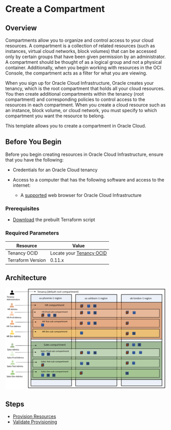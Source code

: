 # Create a Compartment

## Overview

Compartments allow you to organize and control access to your cloud resources. A compartment is a collection of related resources (such as instances, virtual cloud networks, block volumes) that can be accessed only by certain groups that have been given permission by an administrator. A compartment should be thought of as a logical group and not a physical container. Additionally, when you begin working with resources in the OCI Console, the compartment acts as a filter for what you are viewing.

When you sign up for Oracle Cloud Infrastructure, Oracle creates your tenancy, which is the root compartment that holds all your cloud resources. You then create additional compartments within the tenancy (root compartment) and corresponding policies to control access to the resources in each compartment. When you create a cloud resource such as an instance, block volume, or cloud network, you must specify to which compartment you want the resource to belong.

This template allows you to create a compartment in Oracle Cloud.

## Before You Begin

Before you begin creating resources in Oracle Cloud Infrastructure, ensure that you have the following:

* Credentials for an Oracle Cloud tenancy

* Access to a computer that has the following software and access to the internet:

    * A [supported](https://docs.oracle.com/en/cloud/get-started/subscriptions-cloud/csgsg/web-browser-requirements.html) web browser for Oracle Cloud Infrastructure

### Prerequisites

* [Download](../scripts/terraform/resmgr/compartment.zip) the prebuilt Terraform script

### Required Parameters

| Resource       | Value |
|----------------|-------|
|Tenancy OCID    |Locate your [Tenancy OCID](https://docs.cloud.oracle.com/en-us/iaas/Content/General/Concepts/identifiers.htm)|
|Terraform Version | 0.11.x|

## Architecture

![](./images/oci-compartments.png)

## Steps

- [Provision Resources](?lab=provision-resources)
- [Validate Provisioning](?lab=validate-provisioning)
